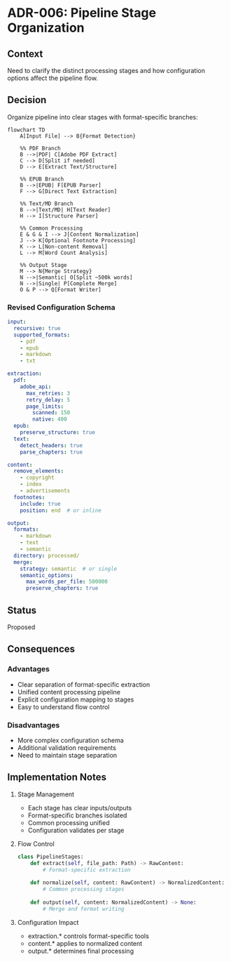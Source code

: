 # ADR-006: Pipeline Stage Organization

## Context

Need to clarify the distinct processing stages and how configuration options affect the pipeline flow.

## Decision

Organize pipeline into clear stages with format-specific branches:

```mermaid
flowchart TD
    A[Input File] --> B{Format Detection}
    
    %% PDF Branch
    B -->|PDF| C[Adobe PDF Extract]
    C --> D[Split if needed]
    D --> E[Extract Text/Structure]
    
    %% EPUB Branch
    B -->|EPUB| F[EPUB Parser]
    F --> G[Direct Text Extraction]
    
    %% Text/MD Branch
    B -->|Text/MD| H[Text Reader]
    H --> I[Structure Parser]
    
    %% Common Processing
    E & G & I --> J[Content Normalization]
    J --> K[Optional Footnote Processing]
    K --> L[Non-content Removal]
    L --> M[Word Count Analysis]
    
    %% Output Stage
    M --> N{Merge Strategy}
    N -->|Semantic| O[Split ~500k words]
    N -->|Single| P[Complete Merge]
    O & P --> Q[Format Writer]
```

### Revised Configuration Schema

```yaml
input:
  recursive: true
  supported_formats:
    - pdf
    - epub
    - markdown
    - txt

extraction:
  pdf:
    adobe_api:
      max_retries: 3
      retry_delay: 5
      page_limits:
        scanned: 150
        native: 400
  epub:
    preserve_structure: true
  text:
    detect_headers: true
    parse_chapters: true

content:
  remove_elements:
    - copyright
    - index
    - advertisements
  footnotes:
    include: true
    position: end  # or inline

output:
  formats:
    - markdown
    - text
    - semantic
  directory: processed/
  merge:
    strategy: semantic  # or single
    semantic_options:
      max_words_per_file: 500000
      preserve_chapters: true
```

## Status

Proposed

## Consequences

### Advantages
- Clear separation of format-specific extraction
- Unified content processing pipeline
- Explicit configuration mapping to stages
- Easy to understand flow control

### Disadvantages
- More complex configuration schema
- Additional validation requirements
- Need to maintain stage separation

## Implementation Notes

1. Stage Management
   - Each stage has clear inputs/outputs
   - Format-specific branches isolated
   - Common processing unified
   - Configuration validates per stage

2. Flow Control
   ```python
   class PipelineStages:
       def extract(self, file_path: Path) -> RawContent:
           # Format-specific extraction
           
       def normalize(self, content: RawContent) -> NormalizedContent:
           # Common processing stages
           
       def output(self, content: NormalizedContent) -> None:
           # Merge and format writing
   ```

3. Configuration Impact
   - extraction.* controls format-specific tools
   - content.* applies to normalized content
   - output.* determines final processing